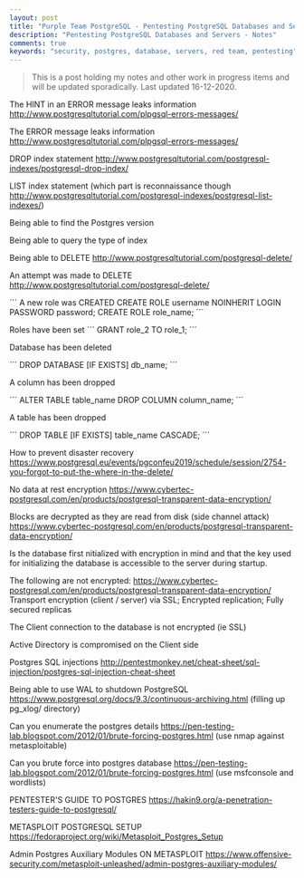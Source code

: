 ```yaml
---
layout: post
title: "Purple Team PostgreSQL - Pentesting PostgreSQL Databases and Servers"
description: "Pentesting PostgreSQL Databases and Servers - Notes"
comments: true
keywords: "security, postgres, database, servers, red team, pentesting"
---
```


> This is a post holding my notes and other work in progress items and will be updated sporadically.  Last updated 16-12-2020.

The HINT in an ERROR message leaks information http://www.postgresqltutorial.com/plpgsql-errors-messages/

The ERROR message leaks information http://www.postgresqltutorial.com/plpgsql-errors-messages/

DROP index statement http://www.postgresqltutorial.com/postgresql-indexes/postgresql-drop-index/

LIST index statement (which part is reconnaissance though http://www.postgresqltutorial.com/postgresql-indexes/postgresql-list-indexes/)

Being able to find the Postgres version

Being able to query the type of index

Being able to DELETE http://www.postgresqltutorial.com/postgresql-delete/

An attempt was made to DELETE http://www.postgresqltutorial.com/postgresql-delete/

´´´
A new role was CREATED
CREATE ROLE username NOINHERIT LOGIN PASSWORD password;
CREATE ROLE role_name;
´´´

Roles have been set
´´´
GRANT role_2 TO role_1;
´´´

Database has been deleted

´´´
DROP DATABASE [IF EXISTS] db_name;
´´´

A column has been dropped

´´´
ALTER TABLE table_name DROP COLUMN column_name;
´´´

A table has been dropped

´´´
DROP TABLE [IF EXISTS] table_name CASCADE;
´´´

How to prevent disaster recovery https://www.postgresql.eu/events/pgconfeu2019/schedule/session/2754-you-forgot-to-put-the-where-in-the-delete/

No data at rest encryption https://www.cybertec-postgresql.com/en/products/postgresql-transparent-data-encryption/

Blocks are decrypted as they are read from disk (side channel attack) https://www.cybertec-postgresql.com/en/products/postgresql-transparent-data-encryption/

Is the database first nitialized with encryption in mind and that the key used for initializing the database is accessible to the server during startup.

The following are not encrypted: https://www.cybertec-postgresql.com/en/products/postgresql-transparent-data-encryption/
 Transport encryption (client / server) via SSL; Encrypted replication; Fully secured replicas

The Client connection to the database is not encrypted (ie SSL)

Active Directory is compromised on the Client side

Postgres SQL injections http://pentestmonkey.net/cheat-sheet/sql-injection/postgres-sql-injection-cheat-sheet

Being able to use WAL to shutdown PostgreSQL https://www.postgresql.org/docs/9.3/continuous-archiving.html (filling up pg_xlog/ directory)

Can you enumerate the postgres details https://pen-testing-lab.blogspot.com/2012/01/brute-forcing-postgres.html (use nmap against metasploitable)

Can you brute force into postgres database https://pen-testing-lab.blogspot.com/2012/01/brute-forcing-postgres.html (use msfconsole and wordlists)

PENTESTER'S GUIDE TO POSTGRES https://hakin9.org/a-penetration-testers-guide-to-postgresql/

METASPLOIT POSTGRESQL SETUP https://fedoraproject.org/wiki/Metasploit_Postgres_Setup

Admin Postgres Auxiliary Modules ON METASPLOIT https://www.offensive-security.com/metasploit-unleashed/admin-postgres-auxiliary-modules/
